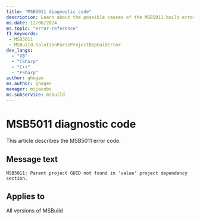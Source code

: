 ```yaml
---
title: "MSB5011 diagnostic code"
description: Learn about the possible causes of the MSB5011 build error, and get troubleshooting tips.
ms.date: 12/06/2024
ms.topic: "error-reference"
f1_keywords:
 - MSB5011
 - MSBuild.SolutionParseProjectDepGuidError
dev_langs:
  - "VB"
  - "CSharp"
  - "C++"
  - "FSharp"
author: ghogen
ms.author: ghogen
manager: mijacobs
ms.subservice: msbuild
---
```


# MSB5011 diagnostic code

<!-- :::ErrorDefinitionDescription::: -->
<!-- :::editable-content name="introDescription"::: -->
This article describes the MSB5011 error code.
<!-- :::editable-content-end::: -->

## Message text

`MSB5011: Parent project GUID not found in 'value' project dependency section.`

<!-- :::editable-content name="postOutputDescription"::: -->
<!--
{StrBegin="MSB5011: "}UE: The solution filename is provided separately to loggers.
-->
<!-- :::editable-content-end::: -->
<!-- :::ErrorDefinitionDescription-end::: -->

## Applies to

All versions of MSBuild
